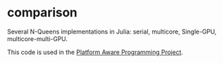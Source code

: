 # comparison

Several N-Queens implementations in Julia: serial, multicore, Single-GPU, multicore-multi-GPU.

This code is used in the [Platform Aware Programming Project](https://github.com/PlatformAwareProgramming/).